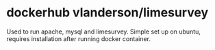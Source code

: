 dockerhub vlanderson/limesurvey
=================

Used to run apache, mysql and limesurvey. Simple set up on ubuntu, requires installation after running docker container.
